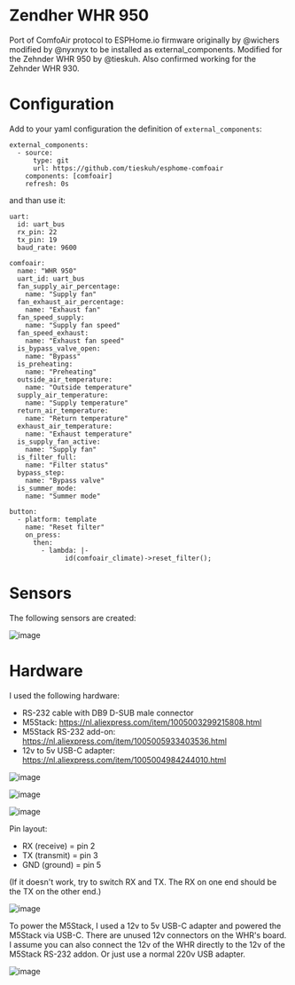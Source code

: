# Zendher WHR 950
Port of ComfoAir protocol to ESPHome.io firmware originally by @wichers modified by @nyxnyx
to be installed as external_components. Modified for the Zehnder WHR 950 by @tieskuh.
Also confirmed working for the Zehnder WHR 930.

# Configuration
Add to your yaml configuration the definition of `external_components`:
```
external_components:
  - source:
      type: git
      url: https://github.com/tieskuh/esphome-comfoair
    components: [comfoair]
    refresh: 0s
```

and than use it:
```
uart:
  id: uart_bus
  rx_pin: 22
  tx_pin: 19
  baud_rate: 9600

comfoair:
  name: "WHR 950"
  uart_id: uart_bus
  fan_supply_air_percentage:
    name: "Supply fan"
  fan_exhaust_air_percentage:
    name: "Exhaust fan"
  fan_speed_supply:
    name: "Supply fan speed"
  fan_speed_exhaust:
    name: "Exhaust fan speed"
  is_bypass_valve_open:
    name: "Bypass"
  is_preheating:
    name: "Preheating"
  outside_air_temperature:
    name: "Outside temperature"
  supply_air_temperature:
    name: "Supply temperature"
  return_air_temperature:
    name: "Return temperature"
  exhaust_air_temperature:
    name: "Exhaust temperature"
  is_supply_fan_active:
    name: "Supply fan"
  is_filter_full:
    name: "Filter status"
  bypass_step:
    name: "Bypass valve"
  is_summer_mode:
    name: "Summer mode"

button:
  - platform: template
    name: "Reset filter"
    on_press:
      then:
        - lambda: |-
              id(comfoair_climate)->reset_filter();
```

# Sensors
The following sensors are created:

![image](https://github.com/tieskuh/esphome-comfoair/assets/115901851/7d733ddb-2106-4b77-b6f5-8dccbe4459c1)


# Hardware
I used the following hardware:
- RS-232 cable with DB9 D-SUB male connector
- M5Stack: https://nl.aliexpress.com/item/1005003299215808.html
- M5Stack RS-232 add-on: https://nl.aliexpress.com/item/1005005933403536.html
- 12v to 5v USB-C adapter: https://nl.aliexpress.com/item/1005004984244010.html

![image](https://github.com/tieskuh/esphome-comfoair/assets/115901851/30fac702-c32d-469d-85dd-78bd432e304a)

![image](https://github.com/tieskuh/esphome-comfoair/assets/115901851/fb6004f1-fa2d-49d7-8792-edb49e918043)

![image](https://github.com/tieskuh/esphome-comfoair/assets/115901851/41531d2f-ca43-4b86-b24f-a7311b0b5898)

Pin layout:
- RX (receive) = pin 2
- TX (transmit) = pin 3
- GND (ground) = pin 5

(If it doesn't work, try to switch RX and TX. The RX on one end should be the TX on the other end.)

![image](https://github.com/tieskuh/esphome-comfoair/assets/115901851/6c8e96ea-fa3e-4b4c-8c62-9d6a73201175)

To power the M5Stack, I used a 12v to 5v USB-C adapter and powered the M5Stack via USB-C. There are unused 12v connectors on the WHR's board.
I assume you can also connect the 12v of the WHR directly to the 12v of the M5Stack RS-232 addon. Or just use a normal 220v USB adapter.

![image](https://github.com/user-attachments/assets/6a9b99cd-60ad-49be-b203-c1fd42381794)
